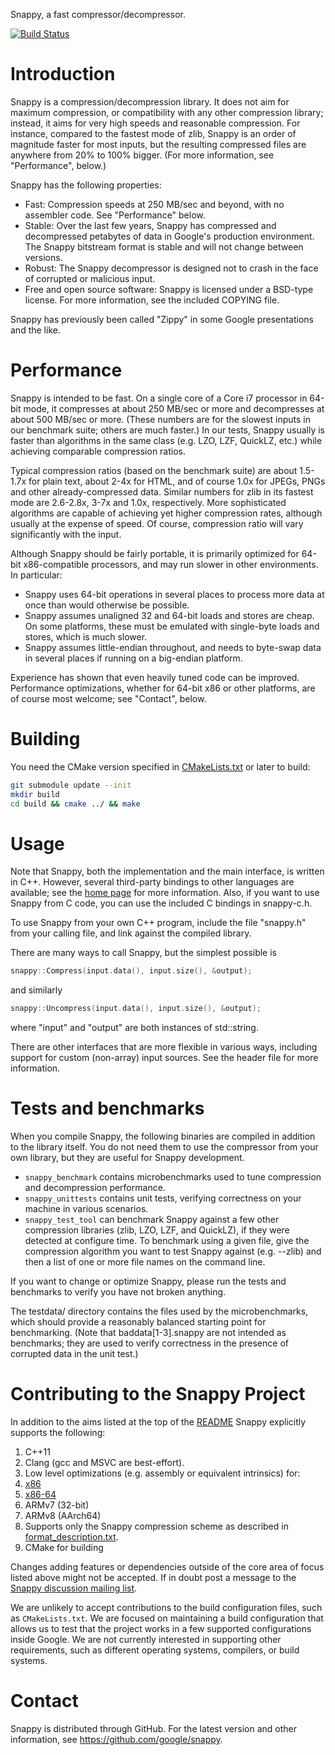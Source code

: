 Snappy, a fast compressor/decompressor.

[![Build Status](https://github.com/google/snappy/actions/workflows/build.yml/badge.svg)](https://github.com/google/snappy/actions/workflows/build.yml)

Introduction
============

Snappy is a compression/decompression library. It does not aim for maximum
compression, or compatibility with any other compression library; instead,
it aims for very high speeds and reasonable compression. For instance,
compared to the fastest mode of zlib, Snappy is an order of magnitude faster
for most inputs, but the resulting compressed files are anywhere from 20% to
100% bigger. (For more information, see "Performance", below.)

Snappy has the following properties:

 * Fast: Compression speeds at 250 MB/sec and beyond, with no assembler code.
   See "Performance" below.
 * Stable: Over the last few years, Snappy has compressed and decompressed
   petabytes of data in Google's production environment. The Snappy bitstream
   format is stable and will not change between versions.
 * Robust: The Snappy decompressor is designed not to crash in the face of
   corrupted or malicious input.
 * Free and open source software: Snappy is licensed under a BSD-type license.
   For more information, see the included COPYING file.

Snappy has previously been called "Zippy" in some Google presentations
and the like.


Performance
===========

Snappy is intended to be fast. On a single core of a Core i7 processor
in 64-bit mode, it compresses at about 250 MB/sec or more and decompresses at
about 500 MB/sec or more. (These numbers are for the slowest inputs in our
benchmark suite; others are much faster.) In our tests, Snappy usually
is faster than algorithms in the same class (e.g. LZO, LZF, QuickLZ,
etc.) while achieving comparable compression ratios.

Typical compression ratios (based on the benchmark suite) are about 1.5-1.7x
for plain text, about 2-4x for HTML, and of course 1.0x for JPEGs, PNGs and
other already-compressed data. Similar numbers for zlib in its fastest mode
are 2.6-2.8x, 3-7x and 1.0x, respectively. More sophisticated algorithms are
capable of achieving yet higher compression rates, although usually at the
expense of speed. Of course, compression ratio will vary significantly with
the input.

Although Snappy should be fairly portable, it is primarily optimized
for 64-bit x86-compatible processors, and may run slower in other environments.
In particular:

 - Snappy uses 64-bit operations in several places to process more data at
   once than would otherwise be possible.
 - Snappy assumes unaligned 32 and 64-bit loads and stores are cheap.
   On some platforms, these must be emulated with single-byte loads
   and stores, which is much slower.
 - Snappy assumes little-endian throughout, and needs to byte-swap data in
   several places if running on a big-endian platform.

Experience has shown that even heavily tuned code can be improved.
Performance optimizations, whether for 64-bit x86 or other platforms,
are of course most welcome; see "Contact", below.


Building
========

You need the CMake version specified in [CMakeLists.txt](./CMakeLists.txt)
or later to build:

```bash
git submodule update --init
mkdir build
cd build && cmake ../ && make
```

Usage
=====

Note that Snappy, both the implementation and the main interface,
is written in C++. However, several third-party bindings to other languages
are available; see the [home page](docs/README.md) for more information.
Also, if you want to use Snappy from C code, you can use the included C
bindings in snappy-c.h.

To use Snappy from your own C++ program, include the file "snappy.h" from
your calling file, and link against the compiled library.

There are many ways to call Snappy, but the simplest possible is

```c++
snappy::Compress(input.data(), input.size(), &output);
```

and similarly

```c++
snappy::Uncompress(input.data(), input.size(), &output);
```

where "input" and "output" are both instances of std::string.

There are other interfaces that are more flexible in various ways, including
support for custom (non-array) input sources. See the header file for more
information.


Tests and benchmarks
====================

When you compile Snappy, the following binaries are compiled in addition to the
library itself. You do not need them to use the compressor from your own
library, but they are useful for Snappy development.

* `snappy_benchmark` contains microbenchmarks used to tune compression and
  decompression performance.
* `snappy_unittests` contains unit tests, verifying correctness on your machine
  in various scenarios.
* `snappy_test_tool` can benchmark Snappy against a few other compression
  libraries (zlib, LZO, LZF, and QuickLZ), if they were detected at configure
  time. To benchmark using a given file, give the compression algorithm you want
  to test Snappy against (e.g. --zlib) and then a list of one or more file names
  on the command line.

If you want to change or optimize Snappy, please run the tests and benchmarks to
verify you have not broken anything.

The testdata/ directory contains the files used by the microbenchmarks, which
should provide a reasonably balanced starting point for benchmarking. (Note that
baddata[1-3].snappy are not intended as benchmarks; they are used to verify
correctness in the presence of corrupted data in the unit test.)

Contributing to the Snappy Project
==================================

In addition to the aims listed at the top of the [README](README.md) Snappy
explicitly supports the following:

1. C++11
2. Clang (gcc and MSVC are best-effort).
3. Low level optimizations (e.g. assembly or equivalent intrinsics) for:
  1. [x86](https://en.wikipedia.org/wiki/X86)
  2. [x86-64](https://en.wikipedia.org/wiki/X86-64)
  3. ARMv7 (32-bit)
  4. ARMv8 (AArch64)
4. Supports only the Snappy compression scheme as described in
  [format_description.txt](format_description.txt).
5. CMake for building

Changes adding features or dependencies outside of the core area of focus listed
above might not be accepted. If in doubt post a message to the
[Snappy discussion mailing list](https://groups.google.com/g/snappy-compression).

We are unlikely to accept contributions to the build configuration files, such
as `CMakeLists.txt`. We are focused on maintaining a build configuration that
allows us to test that the project works in a few supported configurations
inside Google. We are not currently interested in supporting other requirements,
such as different operating systems, compilers, or build systems.

Contact
=======

Snappy is distributed through GitHub. For the latest version and other
information, see https://github.com/google/snappy.